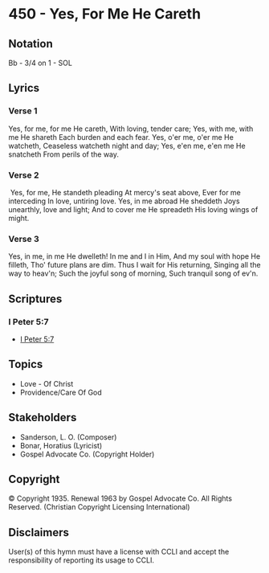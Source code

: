 # 450 - Yes, For Me He Careth

## Notation

Bb - 3/4 on 1 - SOL

## Lyrics

### Verse 1

Yes, for me, for me He careth, With loving, tender care; Yes, with me, with me He shareth Each burden and each fear. Yes, o'er me, o'er me He watcheth, Ceaseless watcheth night and day; Yes, e'en me, e'en me He snatcheth From perils of the way.

### Verse 2

 Yes, for me, He standeth pleading At mercy's seat above, Ever for me interceding In love, untiring love. Yes, in me abroad He sheddeth Joys unearthly, love and light; And to cover me He spreadeth His loving wings of might.

### Verse 3

Yes, in me, in me He dwelleth! In me and I in Him, And my soul with hope He filleth, Tho' future plans are dim. Thus I wait for His returning, Singing all the way to heav'n; Such the joyful song of morning, Such tranquil song of ev'n. 


## Scriptures

### I Peter 5:7

- [I Peter 5:7](https://www.biblegateway.com/passage/?search=I%20Peter%205%3A7)


## Topics

- Love - Of Christ
- Providence/Care Of God

## Stakeholders

- Sanderson, L. O. (Composer)
- Bonar, Horatius (Lyricist)
- Gospel Advocate Co. (Copyright Holder)

## Copyright

© Copyright 1935. Renewal 1963 by Gospel Advocate Co. All Rights Reserved.
(Christian Copyright Licensing International)

## Disclaimers

User(s) of this hymn must have a license with CCLI and accept the responsibility of reporting its usage to CCLI.

